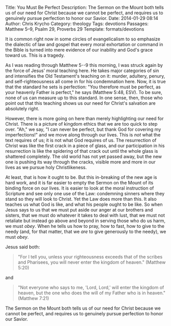 Title: You Must Be Perfect
Description: The Sermon on the Mount both tells us of our need for Christ
    because we cannot be perfect, and requires us to genuinely pursue perfection
    to honor our Savior.
Date: 2014-01-29 08:14
Author: Chris Krycho
Category: theology
Tags: devotions
Passages: Matthew 5–9, Psalm 29, Proverbs 29
Template: formats/devotions

It is common right now in some circles of evangelicalism to so emphasize the
dialectic of law and gospel that every moral exhortation or command in the Bible
is turned into mere evidence of our inability and God's grace toward us. This is
a tragedy.

As I was reading through Matthew 5--9 this morning, I was struck again by the
force of Jesus' moral teaching here. He takes major categories of sin and
intensifies the Old Testament's teaching on it: murder, adultery, penury, and
self-righteousness all come in for his condemnation here. Now, it is true that
the standard he sets is perfection: "You therefore must be perfect, as your
heavenly Father is perfect," he says (Matthew 5:48, ESV). To be sure, none of us
can measure up to this standard. In one sense, then, those who point out that
this teaching shows us our need for Christ's salvation are absolutely right.

However, there is more going on here than merely highlighting our need for
Christ. There is a picture of kingdom ethics that we are too quick to step over.
"Ah," we say, "I can never be perfect, but thank God for covering my
imperfections!" and we move along through our lives. This is *not* what the text
requires of us; it is not what God requires of us. The resurrection of Christ
was like the first crack in a piece of glass, and our participation in his
resurrection is like the spidering of that crack out until the whole glass is
shattered completely. The old world has not yet passed away, but the new one is
pushing its way through the cracks, visible more and more in our lives as we
pursue holy Christlikeness.

At least, that is how it ought to be. But this in-breaking of the new age is
hard work, and it is far easier to empty the Sermon on the Mount of its binding
force on our lives. It is easier to look at the moral instruction of Scripture
and see only one use of the Law: condemning sinners where they stand so they
will look to Christ. Yet the Law does more than this. It also teaches us what
God is like, and what his people ought to be like. So when Jesus says to us that
we must put aside our anger at our brothers and sisters, that we must do
whatever it takes to deal with lust, that we must not retaliate but instead go
above and beyond in serving those who do us harm, we must *obey*. When he tells
us how to pray, how to fast, how to give to the needy (and, for that matter,
that we *are* to give generously to the needy), we must *obey*.

Jesus said both:

> "For I tell you, unless your righteousness exceeds that of the scribes and
> Pharisees, you will never enter the kingdom of heaven." (Matthew 5:20)

and

> "Not everyone who says to me, 'Lord, Lord,' will enter the kingdom of heaven,
> but the one who does the will of my Father who is in heaven." (Matthew 7:21)

The Sermon on the Mount both tells us of our need for Christ because we cannot
be perfect, and requires us to genuinely pursue perfection to honor our Savior.
